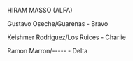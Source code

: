 HIRAM MASSO (ALFA)

Gustavo Oseche/Guarenas - Bravo 

Keishmer Rodriguez/Los Ruices - Charlie

Ramon Marron/----- - Delta
